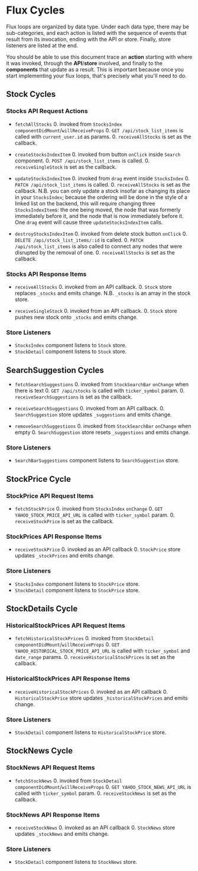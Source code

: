 # Flux Cycles

Flux loops are organized by data type. Under each data type, there may
be sub-categories, and each action is listed with the sequence of events
that result from its invocation, ending with the API or store. Finally,
store listeners are listed at the end.

You should be able to use this document trace an **action** starting
with where it was invoked, through the **API**/**store** involved, and
finally to the **components** that update as a result. This is important
because once you start implementing your flux loops, that's precisely
what you'll need to do.

## Stock Cycles

### Stocks API Request Actions

* `fetchAllStocks`
  0. invoked from `StocksIndex` `componentDidMount`/`willReceiveProps`
  0. `GET /api/stock_list_items` is called with `current_user.id` as params.
  0. `receiveAllStocks` is set as the callback.

* `createStocksIndexItem`
  0. invoked from button `onClick` inside `Search` component.
  0. `POST /api/stock_list_items` is called.
  0. `receiveSingleStock` is set as the callback.

* `updateStocksIndexItem`
  0. invoked from `drag` event inside `StocksIndex`
  0. `PATCH /api/stock_list_items` is called.
  0. `receiveAllStocks` is set as the callback.
  N.B. you can only update a stock insofar as changing its place in your `StocksIndex`; because the ordering will be done in the style of a linked list on the backend, this will require changing three `StocksIndexItem`s: the one being moved, the node that was formerly immediately before it, and the node that is now immediately before it. One `drag` event will cause three `updateStocksIndexItem` calls.

* `destroyStocksIndexItem`
  0. invoked from delete stock button `onClick`
  0. `DELETE /api/stock_list_items/:id` is called.
  0. `PATCH /api/stock_list_items` is also called to connect any nodes that were disrupted by the removal of one.
  0. `receiveAllStocks` is set as the callback.

### Stocks API Response Items

* `receiveAllStocks`
  0. invoked from an API callback.
  0. `Stock` store replaces `_stocks` and emits change.
N.B. `_stocks` is an array in the stock store.

* `receiveSingleStock`
  0. invoked from an API callback.
  0. `Stock` store pushes new stock onto `_stocks` and emits change.

### Store Listeners

* `StocksIndex` component listens to `Stock` store.
* `StockDetail` component listens to `Stock` store.

## SearchSuggestion Cycles

* `fetchSearchSuggestions`
  0. invoked from `StockSearchBar` `onChange` when there is text
  0. `GET /api/stocks` is called with `ticker_symbol` param.
  0. `receiveSearchSuggestions` is set as the callback.

* `receiveSearchSuggestions`
  0. invoked from an API callback.
  0. `SearchSuggestion` store updates `_suggestions` and emits change.

* `removeSearchSuggestions`
  0. invoked from `StockSearchBar` `onChange` when empty
  0. `SearchSuggestion` store resets `_suggestions` and emits change.

### Store Listeners

* `SearchBarSuggestions` component listens to `SearchSuggestion` store.



## StockPrice Cycle

### StockPrice API Request Items

* `fetchStockPrice`
  0. invoked from `StocksIndex` `onChange`
  0. `GET YAHOO_STOCK_PRICE_API_URL` is called with `ticker_symbol` param.
  0. `receiveStockPrice` is set as the callback.
  
### StockPrices API Response Items

* `receiveStockPrice`
  0. invoked as an API callback
  0. `StockPrice` store updates `_stockPrices` and emits change.

### Store Listeners

* `StocksIndex` component listens to `StockPrice` store.
* `StockDetail` component listens to `StockPrice` store.

## StockDetails Cycle

### HistoricalStockPrices API Request Items

* `fetchHistoricalStockPrices`
  0. invoked from `StockDetail` `componentDidMount`/`willReceiveProps`
  0. `GET YAHOO_HISTORICAL_STOCK_PRICE_API_URL` is called with `ticker_symbol` and `date_range` params.
  0. `receiveHistoricalStockPrices` is set as the callback.

### HistoricalStockPrices API Response Items

* `receiveHistoricalStockPrices`
  0. invoked as an API callback
  0. `HistoricalStockPrice` store updates `_historicalStockPrices` and emits change.

### Store Listeners

* `StockDetail` component listens to `HistoricalStockPrice` store.

## StockNews Cycle

### StockNews API Request Items

* `fetchStockNews`
  0. invoked from `StockDetail` `componentDidMount`/`willReceiveProps`
  0. `GET YAHOO_STOCK_NEWS_API_URL` is called with `ticker_symbol` param.
  0. `receiveStockNews` is set as the callback.

### StockNews API Response Items

* `receiveStockNews`
  0. invoked as an API callback
  0. `StockNews` store updates `_stockNews` and emits change.

### Store Listeners

* `StockDetail` component listens to `StockNews` store.
